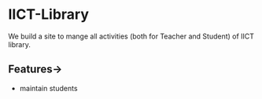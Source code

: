 # IICT-Library

We build a site to mange all activities (both for Teacher and Student) of IICT library.

## Features->

- maintain students
